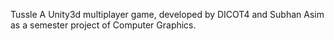 Tussle
A Unity3d multiplayer game, developed by DICOT4 and Subhan Asim as a semester project of Computer Graphics.